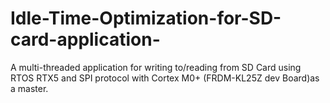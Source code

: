 # Idle-Time-Optimization-for-SD-card-application-
A multi-threaded application for writing to/reading from SD Card  using RTOS RTX5 and SPI protocol with Cortex M0+ (FRDM-KL25Z dev Board)as a master. 
